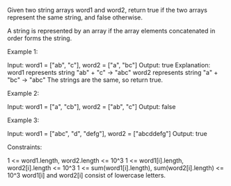 Given two string arrays word1 and word2, return true if the two arrays
represent the same string, and false otherwise.

A string is represented by an array if the array elements concatenated in
order forms the string.


Example 1:


Input: word1 = ["ab", "c"], word2 = ["a", "bc"]
Output: true
Explanation:
word1 represents string "ab" + "c" -> "abc"
word2 represents string "a" + "bc" -> "abc"
The strings are the same, so return true.

Example 2:


Input: word1 = ["a", "cb"], word2 = ["ab", "c"]
Output: false


Example 3:


Input: word1  = ["abc", "d", "defg"], word2 = ["abcddefg"]
Output: true



Constraints:


1 <= word1.length, word2.length <= 10^3
1 <= word1[i].length, word2[i].length <= 10^3
1 <= sum(word1[i].length), sum(word2[i].length) <= 10^3
word1[i] and word2[i] consist of lowercase letters.




